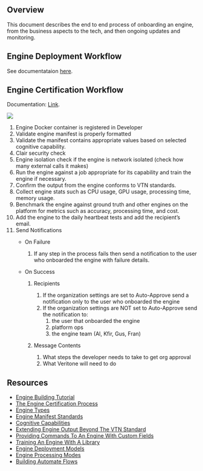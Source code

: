 <!-- markdownlint-disable -->

<!-- This is stealth content. -->

## Overview

This document describes the end to end process of onboarding an engine, from the business aspects to the tech, and then ongoing updates and monitoring.

<!-- INTERNAL
## Business Workflow

For new engine onboarding, BU engine owners can either:

1. Open a new Account in Salesforce if the engine vendor is a new one. 
2. Open a new Opportunity in Salesforce if adding an engine by and existing vendor. 

The [Engines Qlik Dashboard](https://qlik.veritone.com/veritone/sense/app/48937db1-6a76-45c4-9b89-0a22e1b7c1cd/sheet/3225d592-13fd-40d4-89ed-2edd0e2c65ef/state/0) is the internal single source of truth and is syncing hourly with both production tables and Salesforce. 
-->
<!-- INTERNAL

Salesforce has a schema for Engines:

TODO (Kfir / Sean / Trevor):

1. Engine owner name - available in Salesforce and can be pulled into Qlik 
2. BU name - not available in Salesforce and will have to be created 
3. Engine Price to the customer - available in Salesforce and can be pulled into Qlik   
4. Engine Vendor cost - available in Salesforce and can be pulled into Qlik (needs Veritone burden to calculate margin) 
5. Engine build number - available in Salesforce and can be pulled into Qlik 
6. BU engine owners need to be reassigned to Engine accounts in Salesforce. 
7. Flag for “visible externally" - not available and needs to be added in Salesforce. Then, we can programmatically pull a list of engines to a public website. (Inside the platform UI, we show every engine that is marked public or owned by the org). 

-->

## Engine Deployment Workflow

See documentataion [here](https://docs.veritone.com/#/developer/engines/tutorial/?id=_39hello-world39-engine-high-level-overview).

<!-- INTERNAL
Internal spec: [Engine Approval Process](https://docs.google.com/document/d/1Ty3bUw3_20aoonFCKLyMn1MpCGRhkK5cVaykVq9li7s/edit?usp=sharing)

![](https://lh5.googleusercontent.com/otbaYNnEXPzdKUm-t4_AQEeg3kZilFR61eEeyKaJkG2dc1kq5YQSi_lAhMTzc5To3bUcRJYGyZCza7JgWSK6gd24V1dvaLo-l9SFPriEq_rxtn8oTNUb-SGdcHSaOgMPP6gDc_ux)
-->

## Engine Certification Workflow

Documentation: [Link](https://docs.veritone.com/#/developer/engines/approval/).

<!-- INTERNAL
Internal spec: [Engine Certification Reqs](https://docs.google.com/document/d/1fXUAwfB9BqF8wSisI0jiVfeM9kq3vDKcNJhxM8Cuh6g/edit?usp=sharing)
-->

![](https://lh6.googleusercontent.com/8pzXwFh4qNEV2Mg3FUaX9du-zmLQZYbp7CYc-2hdOtWxAhiiDYqPexo1dUDLGYFj8ryLbMVuBy0n44hELWoMvB1qFwkJ8-49RLNWzxT1BBZ7RCMQnrrKbT4qMkDnb7f-q8nEz2Pc)

1. Engine Docker container is registered in Developer 
2. Validate engine manifest is properly formatted 
3. Validate the manifest contains appropriate values based on selected cognitive capability.
4. Clair security check
5. Engine isolation check if the engine is network isolated (check how many external calls it makes)
6. Run the engine against a job appropriate for its capability and train the engine if necessary.
7. Confirm the output from the engine conforms to VTN standards. 
8. Collect engine stats such as CPU usage, GPU usage, processing time, memory usage.
9. Benchmark the engine against ground truth and other engines on the platform for metrics such as accuracy, processing time, and cost.
10. Add the engine to the daily heartbeat tests and add the recipient’s email.  
11. Send Notifications 
    - On Failure 
        1. If any step in the process fails then send a notification to the user who onboarded the engine with failure details. 

    - On Success 
        1. Recipients 
            1. If the organization settings are set to Auto-Approve send a notification only to the user who onboarded the engine 
            2. If the organization settings are NOT set to Auto-Approve send the notification to: 
                1. the user that onboarded the engine 
                2. platform ops 
                3. the engine team (Al, Kfir, Gus, Fran)  

        2. Message Contents 
            1. What steps the developer needs to take to get org approval 
            2. What Veritone will need to do 

<!-- INTERNAL
1 This is situationally dependant on the engine’s capability

2 Will be invoked by an API call to the VDA services - SETA team currently working on this

3 Will be invoked by an API call to the VDA services - SETA team currently working on this

4 We will be compiling a series of “baseline” media files to run against engines within the same capability

5 This is functionality is only available to engines on Edge 3 which use the toolkit

6 This is only supported for Transcription and will initially be an optional step
-->

<!-- INTERNAL
## Development Roadmap

- Deploy what is currently built to prod in a non-blocking way [JIRA Ticket](https://steel-ventures.atlassian.net/browse/CXDX-181) 
- Work with Automate team to get workflow deployed as an engine [JIRA Ticket](https://steel-ventures.atlassian.net/browse/CXDX-161) 
- Create success and failure message templates [JIRA Ticket](https://steel-ventures.atlassian.net/browse/CXDX-182) 
- Create a way for the developer to indicate who else they want as a recipient [JIRA Ticket](https://steel-ventures.atlassian.net/browse/CXDX-183) 
- Create API service endpoints to call [JIRA Ticket](https://steel-ventures.atlassian.net/browse/AI2-81) 
    - Security Check 
    - Network Isolation check 

- Integrate API EndPoints [JIRA Ticket](https://steel-ventures.atlassian.net/browse/CXDX-137) 
- Collect sample media files for each capability [JIRA Ticket](https://steel-ventures.atlassian.net/browse/CXDX-184) 
    - Store sample media files on S3 

- Integrate VTN-Standard check [JIRA Ticket](https://steel-ventures.atlassian.net/browse/CXDX-136) 
- Integrate the ability to collect engine metrics from engine tool kit [JIRA Ticket](https://steel-ventures.atlassian.net/browse/CXDX-97) 
- Integrate heartbeat check process [JIRA Ticket](https://steel-ventures.atlassian.net/browse/CXDX-98) 
    - To be run on each engine periodically using the appropriate sample input media 
        - Create logic to determine if 
            - Engine is working 
            - Engine stats have degraded 
            - Notification mechanism 

- Implement benchmarking [JIRA Ticket](https://steel-ventures.atlassian.net/browse/CXDX-138) 
    - Benchmark against our ground truth data 
    - As part of email provide user link to benchmarking results (takes them to the benchmarking app and the specific results for their engine - help socialize the benchmarking app) 
        - Let them know how to benchmark against additional engines 

- Implement custom fields to certification process [JIRA Ticket](https://steel-ventures.atlassian.net/browse/CXDX-173) 
- Implement support for training to certification process [JIRA Ticket](https://steel-ventures.atlassian.net/browse/CXDX-174) 

-->



## Resources

- [Engine Building Tutorial](https://docs.veritone.com/#/developer/engines/tutorial/) 
- [The Engine Certification Process](https://docs.veritone.com/#/developer/engines/approval/) 
- [Engine Types](https://docs.veritone.com/#/developer/engines/) 
- [Engine Manifest Standards](https://docs.veritone.com/#/developer/engines/standards/engine-manifest/) 
- [Cognitive Capabilities](https://docs.veritone.com/#/developer/engines/cognitive/) 
- [Extending Engine Output Beyond The VTN Standard](https://docs.veritone.com/#/developer/engines/tutorial/customizing-engine-output) 
- [Providing Commands To An Engine With Custom Fields](https://docs.veritone.com/#/developer/engines/tutorial/engine-custom-fields) 
- [Training An Engine With A Library](https://docs.veritone.com/#/developer/engines/tutorial/engine-training-tutorial) 
- [Engine Deployment Models](https://docs.veritone.com/#/developer/engines/deployment-model/) 
- [Engine Processing Modes](https://docs.veritone.com/#/developer/engines/processing-modes/) 
- [Building Automate Flows](https://docs.veritone.com/#/developer/flow/)